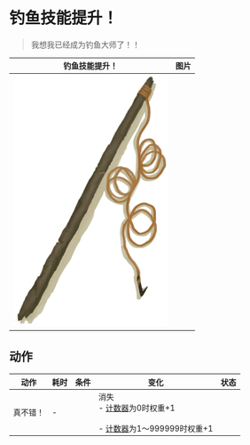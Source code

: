 # 钓鱼技能提升！  
> 我想我已经成为钓鱼大师了！！  
  
  钓鱼技能提升！  |   图片   
 ----  |  ----:   
   |  ![](Sprite/FishingRod.png)   
  
## 动作  
动作  |  耗时  |  条件  |  变化  |  状态  
----  |  ----  |  ----  |  ----  |  ----  
真不错！<br>  |  -  |    |  消失<br>- [计数器](TickCounter.md)为0时权重+1<br><br>- [计数器](TickCounter.md)为1～999999时权重+1<br>  |    
